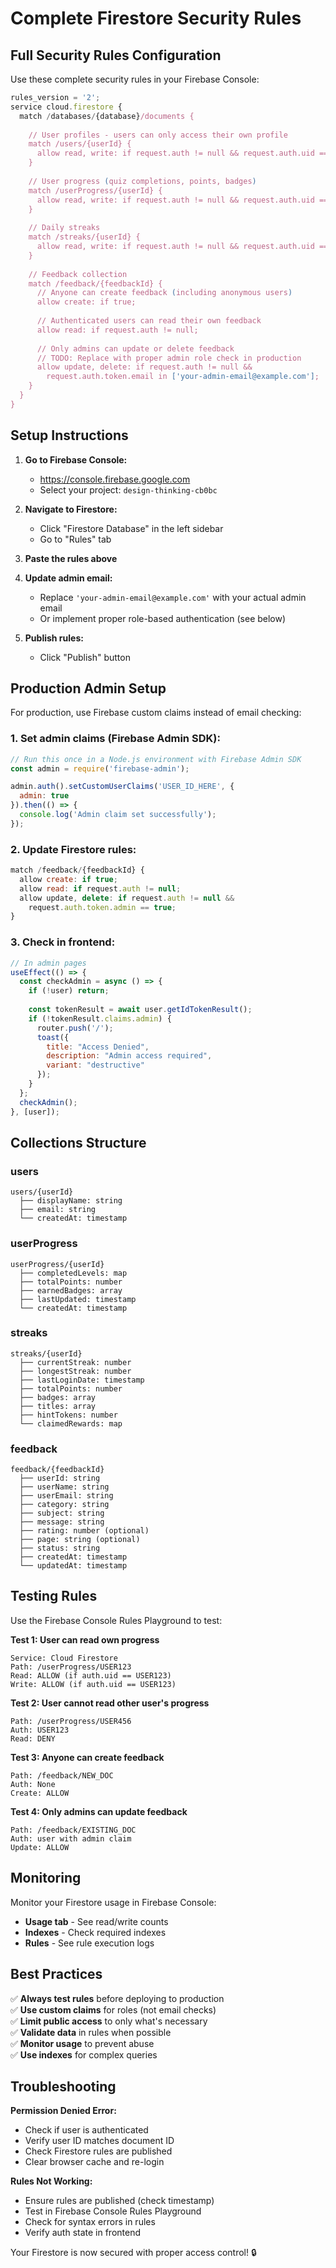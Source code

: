 # Complete Firestore Security Rules

## Full Security Rules Configuration

Use these complete security rules in your Firebase Console:

```javascript
rules_version = '2';
service cloud.firestore {
  match /databases/{database}/documents {
    
    // User profiles - users can only access their own profile
    match /users/{userId} {
      allow read, write: if request.auth != null && request.auth.uid == userId;
    }
    
    // User progress (quiz completions, points, badges)
    match /userProgress/{userId} {
      allow read, write: if request.auth != null && request.auth.uid == userId;
    }
    
    // Daily streaks
    match /streaks/{userId} {
      allow read, write: if request.auth != null && request.auth.uid == userId;
    }
    
    // Feedback collection
    match /feedback/{feedbackId} {
      // Anyone can create feedback (including anonymous users)
      allow create: if true;
      
      // Authenticated users can read their own feedback
      allow read: if request.auth != null;
      
      // Only admins can update or delete feedback
      // TODO: Replace with proper admin role check in production
      allow update, delete: if request.auth != null && 
        request.auth.token.email in ['your-admin-email@example.com'];
    }
  }
}
```

## Setup Instructions

1. **Go to Firebase Console:**
   - https://console.firebase.google.com
   - Select your project: `design-thinking-cb0bc`

2. **Navigate to Firestore:**
   - Click "Firestore Database" in the left sidebar
   - Go to "Rules" tab

3. **Paste the rules above**

4. **Update admin email:**
   - Replace `'your-admin-email@example.com'` with your actual admin email
   - Or implement proper role-based authentication (see below)

5. **Publish rules:**
   - Click "Publish" button

## Production Admin Setup

For production, use Firebase custom claims instead of email checking:

### **1. Set admin claims (Firebase Admin SDK):**

```javascript
// Run this once in a Node.js environment with Firebase Admin SDK
const admin = require('firebase-admin');

admin.auth().setCustomUserClaims('USER_ID_HERE', {
  admin: true
}).then(() => {
  console.log('Admin claim set successfully');
});
```

### **2. Update Firestore rules:**

```javascript
match /feedback/{feedbackId} {
  allow create: if true;
  allow read: if request.auth != null;
  allow update, delete: if request.auth != null && 
    request.auth.token.admin == true;
}
```

### **3. Check in frontend:**

```javascript
// In admin pages
useEffect(() => {
  const checkAdmin = async () => {
    if (!user) return;
    
    const tokenResult = await user.getIdTokenResult();
    if (!tokenResult.claims.admin) {
      router.push('/');
      toast({
        title: "Access Denied",
        description: "Admin access required",
        variant: "destructive"
      });
    }
  };
  checkAdmin();
}, [user]);
```

## Collections Structure

### **users**
```
users/{userId}
  ├── displayName: string
  ├── email: string
  └── createdAt: timestamp
```

### **userProgress**
```
userProgress/{userId}
  ├── completedLevels: map
  ├── totalPoints: number
  ├── earnedBadges: array
  ├── lastUpdated: timestamp
  └── createdAt: timestamp
```

### **streaks**
```
streaks/{userId}
  ├── currentStreak: number
  ├── longestStreak: number
  ├── lastLoginDate: timestamp
  ├── totalPoints: number
  ├── badges: array
  ├── titles: array
  ├── hintTokens: number
  └── claimedRewards: map
```

### **feedback**
```
feedback/{feedbackId}
  ├── userId: string
  ├── userName: string
  ├── userEmail: string
  ├── category: string
  ├── subject: string
  ├── message: string
  ├── rating: number (optional)
  ├── page: string (optional)
  ├── status: string
  ├── createdAt: timestamp
  └── updatedAt: timestamp
```

## Testing Rules

Use the Firebase Console Rules Playground to test:

**Test 1: User can read own progress**
```
Service: Cloud Firestore
Path: /userProgress/USER123
Read: ALLOW (if auth.uid == USER123)
Write: ALLOW (if auth.uid == USER123)
```

**Test 2: User cannot read other user's progress**
```
Path: /userProgress/USER456
Auth: USER123
Read: DENY
```

**Test 3: Anyone can create feedback**
```
Path: /feedback/NEW_DOC
Auth: None
Create: ALLOW
```

**Test 4: Only admins can update feedback**
```
Path: /feedback/EXISTING_DOC
Auth: user with admin claim
Update: ALLOW
```

## Monitoring

Monitor your Firestore usage in Firebase Console:
- **Usage tab** - See read/write counts
- **Indexes** - Check required indexes
- **Rules** - See rule execution logs

## Best Practices

✅ **Always test rules** before deploying to production  
✅ **Use custom claims** for roles (not email checks)  
✅ **Limit public access** to only what's necessary  
✅ **Validate data** in rules when possible  
✅ **Monitor usage** to prevent abuse  
✅ **Use indexes** for complex queries  

## Troubleshooting

**Permission Denied Error:**
- Check if user is authenticated
- Verify user ID matches document ID
- Check Firestore rules are published
- Clear browser cache and re-login

**Rules Not Working:**
- Ensure rules are published (check timestamp)
- Test in Firebase Console Rules Playground
- Check for syntax errors in rules
- Verify auth state in frontend

Your Firestore is now secured with proper access control! 🔒
